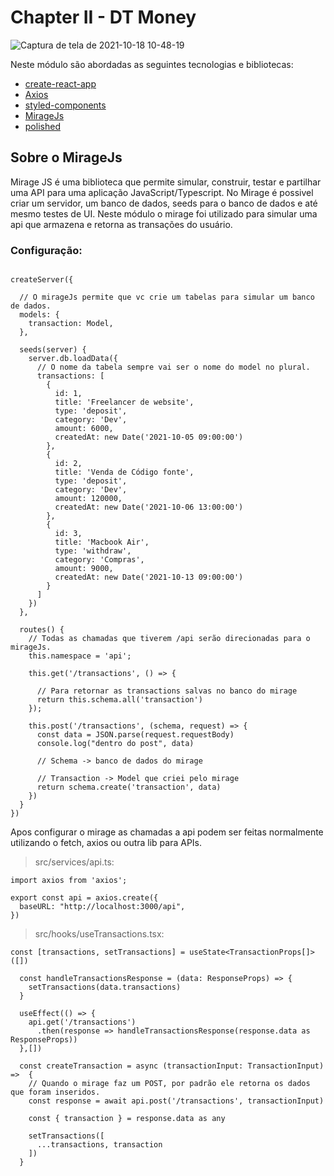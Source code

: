 # Chapter II - DT Money

![Captura de tela de 2021-10-18 10-48-19](https://user-images.githubusercontent.com/83431609/137744242-049be696-0a7e-48b8-94a3-f156836f5c15.png)


Neste módulo são abordadas as seguintes tecnologias e bibliotecas:

- [create-react-app](https://create-react-app.dev/)
- [Axios](https://axios-http.com/docs/intro)
- [styled-components](https://styled-components.com/)
- [MirageJs](https://miragejs.com/)
- [polished](https://polished.js.org/)

## Sobre o MirageJs

Mirage JS é uma biblioteca que permite simular, construir, testar e partilhar uma API para uma aplicação JavaScript/Typescript. No Mirage é possivel criar um servidor, um banco de dados, seeds para o banco de dados e até mesmo testes de UI. Neste módulo o mirage foi utilizado para simular uma api que armazena e retorna as transações do usuário.

### Configuração:

``` Ts

createServer({

  // O mirageJs permite que vc crie um tabelas para simular um banco de dados.
  models: {
    transaction: Model,
  },

  seeds(server) {
    server.db.loadData({
      // O nome da tabela sempre vai ser o nome do model no plural.
      transactions: [
        {
          id: 1,
          title: 'Freelancer de website',
          type: 'deposit',
          category: 'Dev',
          amount: 6000,
          createdAt: new Date('2021-10-05 09:00:00')
        },
        {
          id: 2,
          title: 'Venda de Código fonte',
          type: 'deposit',
          category: 'Dev',
          amount: 120000,
          createdAt: new Date('2021-10-06 13:00:00')
        },
        {
          id: 3,
          title: 'Macbook Air',
          type: 'withdraw',
          category: 'Compras',
          amount: 9000,
          createdAt: new Date('2021-10-13 09:00:00')
        }
      ]
    })
  },

  routes() {
    // Todas as chamadas que tiverem /api serão direcionadas para o mirageJs.
    this.namespace = 'api';

    this.get('/transactions', () => {

      // Para retornar as transactions salvas no banco do mirage
      return this.schema.all('transaction')
    });

    this.post('/transactions', (schema, request) => {
      const data = JSON.parse(request.requestBody)
      console.log("dentro do post", data)

      // Schema -> banco de dados do mirage

      // Transaction -> Model que criei pelo mirage
      return schema.create('transaction', data)
    })
  }
})

```
Apos configurar o mirage as chamadas a api podem ser feitas normalmente utilizando o fetch, axios ou outra lib para APIs.

> src/services/api.ts:

``` Ts
import axios from 'axios';

export const api = axios.create({
  baseURL: "http://localhost:3000/api",
})

```
> src/hooks/useTransactions.tsx:

```Ts
const [transactions, setTransactions] = useState<TransactionProps[]>([])
  
  const handleTransactionsResponse = (data: ResponseProps) => {
    setTransactions(data.transactions)
  }
    
  useEffect(() => {
    api.get('/transactions')
      .then(response => handleTransactionsResponse(response.data as ResponseProps))
  },[])

  const createTransaction = async (transactionInput: TransactionInput) =>  {
    // Quando o mirage faz um POST, por padrão ele retorna os dados que foram inseridos.
    const response = await api.post('/transactions', transactionInput)

    const { transaction } = response.data as any

    setTransactions([
      ...transactions, transaction
    ])
  }
  

```
